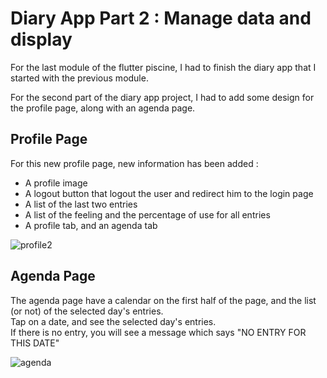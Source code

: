 # Diary App Part 2 : Manage data and display 

For the last module of the flutter piscine, I had to finish the diary app that I started with the previous module. <br/>

For the second part of the diary app project, I had to add some design for the profile page, along with an agenda page. 

## Profile Page

For this new profile page, new information has been added :
  - A profile image 
  - A logout button that logout the user and redirect him to the login page
  - A list of the last two entries
  - A list of the feeling and the percentage of use for all entries
  - A profile tab, and an agenda tab

![profile2](https://github.com/user-attachments/assets/7248f38c-07d1-42aa-b1a4-93e4dfd7327d)

## Agenda Page

The agenda page have a calendar on the first half of the page, and the list (or not) of the selected day's entries. <br/>
Tap on a date, and see the selected day's entries. <br/>
If there is no entry, you will see a message which says "NO ENTRY FOR THIS DATE"

![agenda](https://github.com/Claken/Piscine_Flutter/assets/51683861/926a0619-d16a-4f84-9aa3-49c5405f0615)
